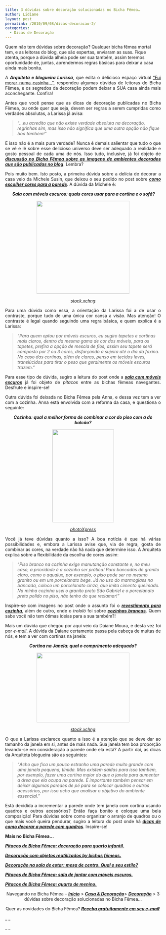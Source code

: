 ```yaml
---
title: 3 dúvidas sobre decoração solucionadas no Bicha Fêmea…
author: Lidiane
layout: post
permalink: /2010/09/08/dicas-decoracao-2/
categories:
  - Dicas de Decoração
---
```

Quem não tem dúvidas sobre decoração? Qualquer bicha fêmea mortal tem, e as leitoras do blog, que são espertas, enviaram as suas. Fique atenta, porque a dúvida alheia pode ser sua também, assim teremos oportunidade de, juntas, aprendermos regras básicas para deixar a casa ainda mais bonita.

<p style="text-align: justify;">
  A <strong><em>Arquiteta e blogueira Larissa</em></strong>, que edita o delicioso espaço virtual <a href="http://fuimorarnumacasinha.blogspot.com/" target="_blank" rel="noopener noreferrer">“Fui morar numa casinha…”</a>, respondeu algumas dúvidas de leitoras do Bicha Fêmea, e os segredos da decoração podem deixar a SUA casa ainda mais aconchegante. Confira!
</p>

<!--more-->

<p style="text-align: justify;">
  Antes que você pense que as dicas de decoração publicadas no Bicha Fêmea, ou onde quer que seja, devem ser regras a serem cumpridas como verdades absolutas, a Larissa já avisa:
</p>

> “…_eu acredito que não existe verdade absoluta na decoração, regrinhas sim, mas isso não significa que uma outra opção não fique boa também!”_

<p style="text-align: justify;">
  E isso não é a mais pura verdade? Nunca é demais salientar que tudo o que se vê e lê sobre esse delicioso universo deve ser adequado a realidade e gosto pessoal de cada uma de nós. Isso tudo, inclusive, já foi objeto de <strong><em><a href="http://www.trololodemulher.com.br/2010/05/10/blog-dicas-decoracao/">discussão no Bicha Fêmea sobre as imagens de ambientes decorados que são publicadas no blog</a></em></strong>. Lembra?
</p>

<p style="text-align: justify;">
  Pois muito bem. Isto posto, a primeira dúvida sobre a delícia de decorar a casa veio da Michele Susin, que deixou o seu pedido no post sobre <strong><em><a href="http://www.trololodemulher.com.br/2010/05/31/cores-para-parede/">como escolher cores para a parede</a></em></strong>. A dúvida da Michele é:
</p>

<p style="text-align: center;">
   <strong><em>Sala com móveis escuros: quais cores usar para a cortina e o sofá?</em></strong>
</p>

<p style="text-align: center;">
  <strong><em><a href="https://www.trololodemulher.com.br/2010/09/poltrona.jpg"><img class="alignnone size-medium wp-image-5178" title="poltrona" src="https://www.trololodemulher.com.br/2010/09/poltrona-300x300.jpg" alt="" width="300" height="300" /></a></em></strong>
</p>

<p style="text-align: center;">
  <em><a href="http://www.sxc.hu/" target="_blank" rel="noopener noreferrer">stock.xchng</a></em>
</p>

<p style="text-align: justify;">
  Para uma dúvida como essa, a orientação da Larissa foi a de usar o contraste, porque tudo de uma única cor cansa a visão. Mas atenção! O contraste é legal quando seguindo uma regra básica, e quem explica é a Larissa:
</p>

> “_Para quem optou por móveis escuros, eu sugiro tapetes e cortinas mais claros, dentro da mesma gama de cor dos móveis, para os tapetes, prefira a opção de mescla de fios, assim seu tapete será composto por 2 ou 3 cores, disfarçando a sujeira até o dia da faxina. No caso das cortinas, além de claras, penso em tecidos leves, translúcidos para tirar o peso que geralmente os móveis escuros trazem.”_

<p style="text-align: justify;">
  Para esse tipo de dúvida, sugiro a leitura do post onde a <strong><em><a href="http://www.trololodemulher.com.br/2010/07/07/decoracao-sala-de-jantar/">sala com móveis escuros</a></em></strong> já foi objeto de <em>pitacos</em> entre as bichas fêmeas navegantes. Desfrute e inspire-se!
</p>

<p style="text-align: justify;">
  Outra dúvida foi deixada no Bicha Fêmea pela Anna, e dessa vez tem a ver com a cozinha. Anna está envolvida com a reforma da casa, e questiona o seguinte:
</p>

<p style="text-align: center;">
  <strong><em>Cozinha: qual a melhor forma de combinar a cor do piso com a do balcão?</em></strong>
</p>

<p style="text-align: center;">
  <a href="https://www.trololodemulher.com.br/2010/09/cozinha.jpg"><img class="size-medium wp-image-5177 aligncenter" title="Modern kitchen with granite countertops" src="https://www.trololodemulher.com.br/2010/09/cozinha-199x300.jpg" alt="" width="199" height="300" /></a>
</p>

<p style="text-align: center;">
  <em><a href="http://www.photoxpress.com/" target="_blank" rel="noopener noreferrer">photoXpress</a></em>
</p>

<p style="text-align: justify;">
  Você já teve dúvidas quanto a isso? A boa notícia é que há várias possibilidades e, embora a Larissa avise que, via de regra, gosta de combinar as cores, na verdade não há nada que determine isso. A Arquiteta explica sobre a flexibilidade da escolha de cores assim:
</p>

> “_Piso branco na cozinha exige manutanção constante e, no meu caso, a prioridade é a cozinha ser prática! Para bancadas de granito claro, como o aqualux, por exemplo, o piso pode ser no mesmo granito ou em um porcelanato bege. Já no uso do marmoglass na bancada, coloco um porcelanato cinza, que imita cimento queimado. Na minha cozinha usei o granito preto São Gabriel e o porcelanato preto polido no piso, não tenho do que reclamar!”_

<p style="text-align: justify;">
  Inspire-se com imagens no post onde o assunto foi o <strong><em><a href="http://www.trololodemulher.com.br/2009/07/23/decoracao-revestimento-cozinha/">revestimento para cozinha</a></em></strong>, além de outro, onde o<em> trololó</em> foi sobre <strong><em><a href="http://www.trololodemulher.com.br/2009/01/22/decoracao-cozinha-branca/">cozinhas brancas</a></em></strong>. Quem sabe você não tem ótimas ideias para a sua também?!
</p>

<p style="text-align: justify;">
  Mais um dúvida que chegou por aqui veio da Daiane Moura, e desta vez foi por<em> e-mail</em>. A dúvida da Daiane certamente passa pela cabeça de muitas de nós, e tem a ver com cortinas na janela:
</p>

<p style="text-align: center;">
  <strong><em>Cortina na Janela: qual o comprimento adequado?</em></strong>
</p>

<p style="text-align: center;">
  <a href="https://www.trololodemulher.com.br/2010/09/cortina.jpg"><img class="size-medium wp-image-5176 aligncenter" title="cortina" src="https://www.trololodemulher.com.br/2010/09/cortina-300x225.jpg" alt="" width="300" height="225" /></a>
</p>

<p style="text-align: center;">
  <em><a href="http://www.sxc.hu/" target="_blank" rel="noopener noreferrer">stock.xchng</a></em>
</p>

<p style="text-align: justify;">
  O que a Larissa esclarece quanto a isso é a atenção que se deve dar ao tamanho da janela em si, antes de mais nada. Sua janela tem boa proporção levando-se em consideração a parede onde ela está? A partir daí, as dicas da Arquiteta blogueira são as seguintes:
</p>

> “_Acho que fica um pouco estranho uma parede muito grande com uma janela pequena, tímida. Mas existem saídas para isso também, por exemplo, fazer uma cortina maior do que a janela para aumentar a área que ela ocupa na parede. É importante também pensar em deixar algumas paredes de pé para se colocar quadros e outros acessórios, por isso acho que analisar o objetivo do ambiente essencial.”_

<p style="text-align: justify;">
  Está decidida a incrementar a parede onde tem janela com cortina usando quadros e outros acessórios? Então faça bonito e coloque uma bela composição! Para dúvidas sobre como organizar o arranjo de quadros ou o que mais você queira pendurar, sugiro a leitura do post onde há <strong><em><a href="http://www.trololodemulher.com.br/2009/04/07/decoracao-parede-quadros/">dicas de como decorar a parede com quadros</a></em></strong>. Inspire-se!
</p>

**Mais no Bicha Fêmea…**

**_[Pitacos de Bicha Fêmea: decoração para quarto infantil.](http://www.trololodemulher.com.br/2010/08/16/decoracao-quarto-infantil/)_**

**_[Decoração com objetos reutilizados by bichas fêmeas.](http://www.trololodemulher.com.br/2010/08/06/decoracao-reutilizacao/)_**

**_[Decoração na sala de estar: mesa de centro. Qual o seu estilo?](http://www.trololodemulher.com.br/2010/08/04/decoracao-mesa-de-centro/)_**

**_[Pitacos de Bicha Fêmea: sala de jantar com móveis escuros.](http://www.trololodemulher.com.br/2010/07/07/decoracao-sala-de-jantar/)_**

**_[Pitacos de Bicha Fêmea: quarto de menino.](http://www.trololodemulher.com.br/2010/06/16/decoracao-quarto-menino/)_**

<p style="text-align: center;">
  Navegando no Bicha Fêmea – <strong><em><a href="http://www.trololodemulher.com.br/">Início</a></em></strong> > <a href="http://www.trololodemulher.com.br/casaedecoracao/"><strong><em>Casa & Decoração</em></strong></a>> <strong><em><a href="http://www.trololodemulher.com.br/category/decoracao/">Decoração</a></em></strong> > 3 dúvidas sobre decoração solucionadas no Bicha Fêmea…
</p>

<p style="text-align: center;">
  Quer as novidades do Bicha Fêmea? <strong><em><a href="http://feedburner.google.com/fb/a/mailverify?uri=blogbichafemea&loc=pt_BR">Receba gratuitamente em seu e-mail</a></em></strong>!
</p>

_ _

_ _
